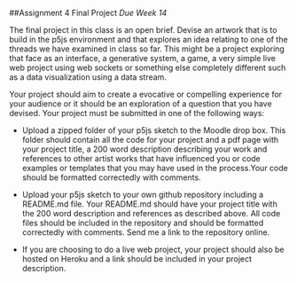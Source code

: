 ##Assignment 4
Final Project
*Due Week 14*

The final project in this class is an open brief. Devise an artwork that is to build in the p5js environment and that explores an idea relating to one of the threads we have examined in class so far. This might be a project exploring that face as an interface, a generative system, a game, a very simple live web project using web sockets or something else completely different such as a data visualization using a data stream. 

Your project should aim to create a evocative or compelling experience for your audience or it should be an exploration of a question that you have devised. Your project must be submitted in one of the following ways:
- Upload a zipped folder of your p5js sketch to the Moodle drop box. This folder should contain all the code for your project and a pdf page with your project title, a 200 word description describing your work and references to other artist works that have influenced you or code examples or templates that you may have used in the process.Your code should be formatted correctedly with comments. 

- Upload your p5js sketch to your own github repository including a README.md file. Your README.md should have your project title with the 200 word description and references as described above. All code files should be included in the repository and should be formatted correctedly with comments. Send me a link to the repository online. 

- If you are choosing to do a live web project, your project should also be hosted on Heroku and a link should be included in your project description.


